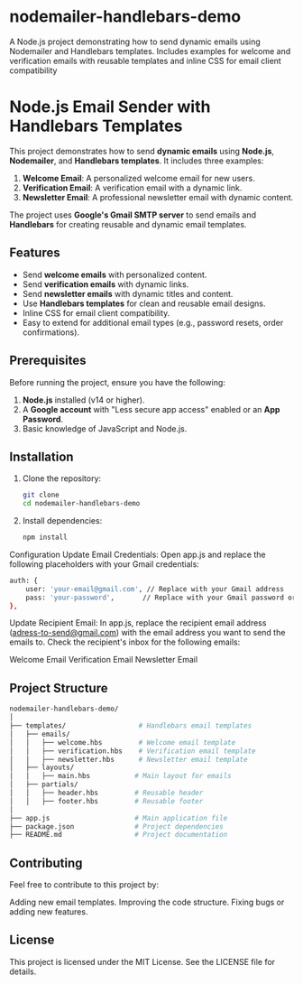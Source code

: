 # nodemailer-handlebars-demo
A Node.js project demonstrating how to send dynamic emails using Nodemailer and Handlebars templates. Includes examples for welcome and verification emails with reusable templates and inline CSS for email client compatibility
# Node.js Email Sender with Handlebars Templates

This project demonstrates how to send **dynamic emails** using **Node.js**, **Nodemailer**, and **Handlebars templates**. It includes three examples:
1. **Welcome Email**: A personalized welcome email for new users.
2. **Verification Email**: A verification email with a dynamic link.
3. **Newsletter Email**: A professional newsletter email with dynamic content.

The project uses **Google's Gmail SMTP server** to send emails and **Handlebars** for creating reusable and dynamic email templates.

## Features
- Send **welcome emails** with personalized content.
- Send **verification emails** with dynamic links.
- Send **newsletter emails** with dynamic titles and content.
- Use **Handlebars templates** for clean and reusable email designs.
- Inline CSS for email client compatibility.
- Easy to extend for additional email types (e.g., password resets, order confirmations).

## Prerequisites
Before running the project, ensure you have the following:
1. **Node.js** installed (v14 or higher).
2. A **Google account** with "Less secure app access" enabled or an **App Password**.
3. Basic knowledge of JavaScript and Node.js.

## Installation
1. Clone the repository:
   ```bash
   git clone
   cd nodemailer-handlebars-demo
2. Install dependencies:
   ```bash
   npm install
Configuration
Update Email Credentials:
Open app.js and replace the following placeholders with your Gmail credentials:
```bash
auth: {
    user: 'your-email@gmail.com', // Replace with your Gmail address
    pass: 'your-password',       // Replace with your Gmail password or App Password
},
```
Update Recipient Email:
In app.js, replace the recipient email address (adress-to-send@gmail.com) with the email address you want to send the emails to.
Check the recipient's inbox for the following emails:

  Welcome Email
  Verification Email
  Newsletter Email
  
## Project Structure
```bash
nodemailer-handlebars-demo/
│
├── templates/                  # Handlebars email templates
│   ├── emails/
│   │   ├── welcome.hbs         # Welcome email template
│   │   ├── verification.hbs    # Verification email template
│   │   ├── newsletter.hbs      # Newsletter email template
│   ├── layouts/
│   │   ├── main.hbs           # Main layout for emails
│   ├── partials/
│   │   ├── header.hbs         # Reusable header
│   │   ├── footer.hbs         # Reusable footer
│
├── app.js                     # Main application file
├── package.json               # Project dependencies
├── README.md                  # Project documentation
```
## Contributing

Feel free to contribute to this project by:

  Adding new email templates.
  Improving the code structure.
  Fixing bugs or adding new features.
  
## License
This project is licensed under the MIT License. See the LICENSE file for details.
